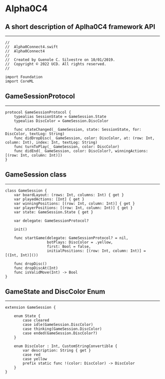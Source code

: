 # Alpha0C4

## A short description of Aplha0C4 framework API
---

    //
    //  Alpha0Connect4.swift
    //  Alpha0Connect4
    //
    //  Created by Guenole C. Silvestre on 10/01/2019.
    //  Copyright © 2022 UCD. All rights reserved.
    //

    import Foundation
    import CoreML    
    

## GameSessionProtocol
---

    protocol GameSessionProtocol {
        typealias SessionState = GameSession.State
        typealias DiscColor = GameSession.DiscColor

        func stateChanged(_ GameSession, state: SessionState, for: DiscColor, textLog: String)
        func didDropDisc(_ GameSession, color: DiscColor, at: (row: Int, column: Int), index: Int, textLog: String)
        func turnToPlay(_ GameSession, color: DiscColor)
        func didEnd(_ GameSession, color: DiscColor?, winningActions: [(row: Int, column: Int)])
    }


## GameSession class
---

    class GameSession {
        var boardLayout: (rows: Int, columns: Int) { get }
        var playedActions: [Int] { get }
        var winningPositions: [(row: Int, column: Int)] { get }
        var playerPositions: [(row: Int, column: Int)] { get }
        var state: GameSession.State { get }

        var delegate: GameSessionProtocol?

        init()

        func startGame(delegate: GameSessionProtocol? = nil, 
                       botPlays: DiscColor = .yellow, 
                       first: Bool = false, 
                       initialPositions: [(row: Int, column: Int)] = [(Int, Int)]())

        func dropDisc()
        func dropDiscAt(Int)
        func isValidMove(Int) -> Bool
    }


## GameState and DiscColor Enum
---

    extension GameSession {

        enum State {
            case cleared
            case idle(GameSession.DiscColor)
            case thinking(GameSession.DiscColor)
            case ended(GameSession.DiscColor?)
        }

        enum DiscColor : Int, CustomStringConvertible {
            var description: String { get }
            case red
            case yellow
            prefix static func !(color: DiscColor) -> DiscColor
        }
    }













